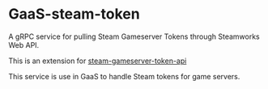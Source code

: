 # GaaS-steam-token

A gRPC service for pulling Steam Gameserver Tokens through Steamworks Web API.

This is an extension for [steam-gameserver-token-api]

This service is use in GaaS to handle Steam tokens for game servers.

[steam-gameserver-token-api]: https://github.com/npflan/steam-gameserver-token-api
